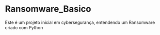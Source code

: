 # Ransomware_Basico
 Este é um projeto inicial em cybersegurança, entendendo um Ransomware  criado com Python
